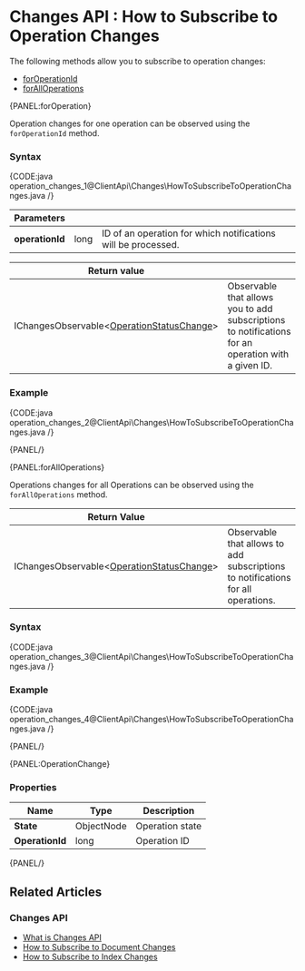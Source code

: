 ﻿# Changes API : How to Subscribe to Operation Changes

The following methods allow you to subscribe to operation changes:

- [forOperationId](../../client-api/changes/how-to-subscribe-to-operation-changes#foroperation)
- [forAllOperations](../../client-api/changes/how-to-subscribe-to-operation-changes#foralloperations)

{PANEL:forOperation}

Operation changes for one operation can be observed using the `forOperationId` method.

### Syntax

{CODE:java operation_changes_1@ClientApi\Changes\HowToSubscribeToOperationChanges.java /}

| Parameters | | |
| ------------- | ------------- | ----- |
| **operationId** | long | ID of an operation for which notifications will be processed. |

| Return value | |
| ------------- | ----- |
| IChangesObservable<[OperationStatusChange](../../client-api/changes/how-to-subscribe-to-operation-changes#operationchange)> | Observable that allows you to add subscriptions to notifications for an operation with a given ID. |

### Example

{CODE:java operation_changes_2@ClientApi\Changes\HowToSubscribeToOperationChanges.java /}

{PANEL/}

{PANEL:forAllOperations}

Operations changes for all Operations can be observed using the `forAllOperations` method.

| Return Value | |
| ------------- | ----- |
| IChangesObservable<[OperationStatusChange](../../client-api/changes/how-to-subscribe-to-operation-changes#operationchange)> | Observable that allows to add subscriptions to notifications for all operations. |

### Syntax

{CODE:java operation_changes_3@ClientApi\Changes\HowToSubscribeToOperationChanges.java /}

### Example

{CODE:java operation_changes_4@ClientApi\Changes\HowToSubscribeToOperationChanges.java /}

{PANEL/}

{PANEL:OperationChange}

### Properties

| Name | Type | Description |
| ------------- | ------------- | ----- |
| **State** | ObjectNode | Operation state |
| **OperationId** | long | Operation ID |

{PANEL/}


## Related Articles

### Changes API

- [What is Changes API](../../client-api/changes/what-is-changes-api)
- [How to Subscribe to Document Changes](../../client-api/changes/what-is-changes-api)
- [How to Subscribe to Index Changes](../../client-api/changes/how-to-subscribe-to-index-changes)
